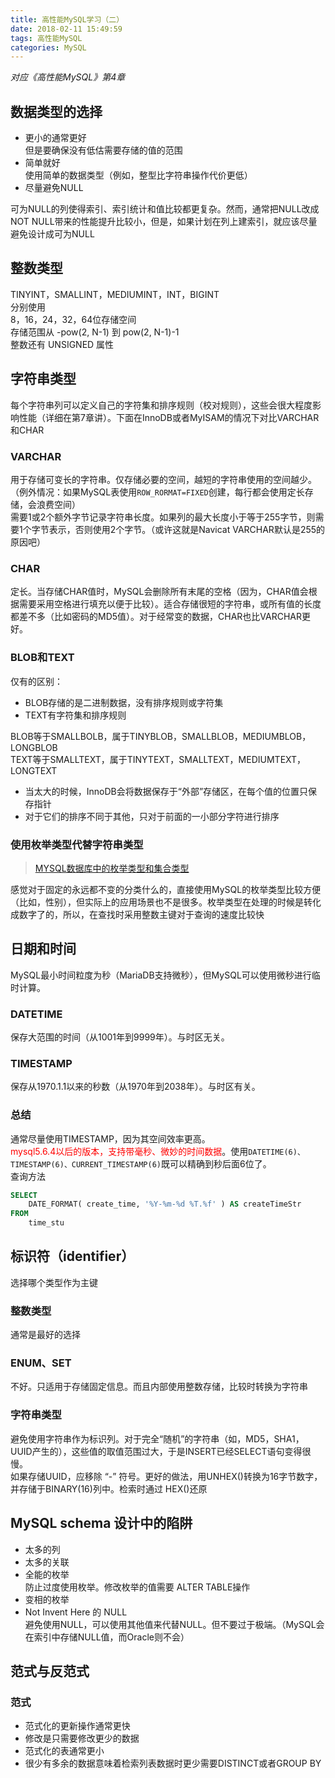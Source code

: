 ```yaml
---
title: 高性能MySQL学习（二）
date: 2018-02-11 15:49:59
tags: 高性能MySQL
categories: MySQL
---
```

*对应《高性能MySQL》第4章*
## 数据类型的选择
- 更小的通常更好  
但是要确保没有低估需要存储的值的范围
- 简单就好  
使用简单的数据类型（例如，整型比字符串操作代价更低）
- 尽量避免NULL  
  
可为NULL的列使得索引、索引统计和值比较都更复杂。然而，通常把NULL改成NOT NULL带来的性能提升比较小，但是，如果计划在列上建索引，就应该尽量避免设计成可为NULL
## 整数类型
TINYINT，SMALLINT，MEDIUMINT，INT，BIGINT  
分别使用  
8，16，24，32，64位存储空间  
存储范围从 -pow(2, N-1) 到 pow(2, N-1)-1  
整数还有 UNSIGNED 属性
## 字符串类型
每个字符串列可以定义自己的字符集和排序规则（校对规则），这些会很大程度影响性能（详细在第7章讲）。下面在InnoDB或者MyISAM的情况下对比VARCHAR和CHAR
### VARCHAR
用于存储可变长的字符串。仅存储必要的空间，越短的字符串使用的空间越少。（例外情况：如果MySQL表使用<code>ROW_RORMAT=FIXED</code>创建，每行都会使用定长存储，会浪费空间）  
需要1或2个额外字节记录字符串长度。如果列的最大长度小于等于255字节，则需要1个字节表示，否则使用2个字节。（或许这就是Navicat VARCHAR默认是255的原因吧）
### CHAR
定长。当存储CHAR值时，MySQL会删除所有末尾的空格（因为，CHAR值会根据需要采用空格进行填充以便于比较）。适合存储很短的字符串，或所有值的长度都差不多（比如密码的MD5值）。对于经常变的数据，CHAR也比VARCHAR更好。
### BLOB和TEXT
仅有的区别：  
- BLOB存储的是二进制数据，没有排序规则或字符集
- TEXT有字符集和排序规则  
  
BLOB等于SMALLBOLB，属于TINYBLOB，SMALLBLOB，MEDIUMBLOB，LONGBLOB  
TEXT等于SMALLTEXT，属于TINYTEXT，SMALLTEXT，MEDIUMTEXT，LONGTEXT  
- 当太大的时候，InnoDB会将数据保存于“外部”存储区，在每个值的位置只保存指针
- 对于它们的排序不同于其他，只对于前面的一小部分字符进行排序  
  
### 使用枚举类型代替字符串类型
>[MYSQL数据库中的枚举类型和集合类型](http://blog.csdn.net/woshinannan741/article/details/50519339)  
  
感觉对于固定的永远都不变的分类什么的，直接使用MySQL的枚举类型比较方便（比如，性别），但实际上的应用场景也不是很多。枚举类型在处理的时候是转化成数字了的，所以，在查找时采用整数主键对于查询的速度比较快
## 日期和时间
MySQL最小时间粒度为秒（MariaDB支持微秒），但MySQL可以使用微秒进行临时计算。
### DATETIME
保存大范围的时间（从1001年到9999年）。与时区无关。
### TIMESTAMP
保存从1970.1.1以来的秒数（从1970年到2038年）。与时区有关。
### 总结
通常尽量使用TIMESTAMP，因为其空间效率更高。  
<font color='red'>mysql5.6.4以后的版本，支持带毫秒、微妙的时间数据</font>。使用<code>DATETIME(6)、TIMESTAMP(6)、CURRENT_TIMESTAMP(6)</code>既可以精确到秒后面6位了。  
查询方法
```sql
SELECT
    DATE_FORMAT( create_time, '%Y-%m-%d %T.%f' ) AS createTimeStr 
FROM
	time_stu
```
## 标识符（identifier）
选择哪个类型作为主键
### 整数类型
通常是最好的选择
### ENUM、SET
不好。只适用于存储固定信息。而且内部使用整数存储，比较时转换为字符串
### 字符串类型
避免使用字符串作为标识列。对于完全“随机”的字符串（如，MD5，SHA1，UUID产生的），这些值的取值范围过大，于是INSERT已经SELECT语句变得很慢。  
如果存储UUID，应移除 “-” 符号。更好的做法，用UNHEX()转换为16字节数字，并存储于BINARY(16)列中。检索时通过 HEX()还原
## MySQL schema 设计中的陷阱
- 太多的列
- 太多的关联
- 全能的枚举  
防止过度使用枚举。修改枚举的值需要 ALTER TABLE操作
- 变相的枚举
- Not Invent Here 的 NULL  
避免使用NULL，可以使用其他值来代替NULL。但不要过于极端。（MySQL会在索引中存储NULL值，而Oracle则不会）  
  
## 范式与反范式
### 范式
- 范式化的更新操作通常更快
- 修改是只需要修改更少的数据
- 范式化的表通常更小
- 很少有多余的数据意味着检索列表数据时更少需要DISTINCT或者GROUP BY